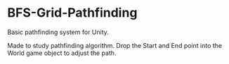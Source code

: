 # BFS-Grid-Pathfinding
Basic pathfinding system for Unity.

Made to study pathfinding algorithm. Drop the Start and End point into the World game object to adjust the path.
